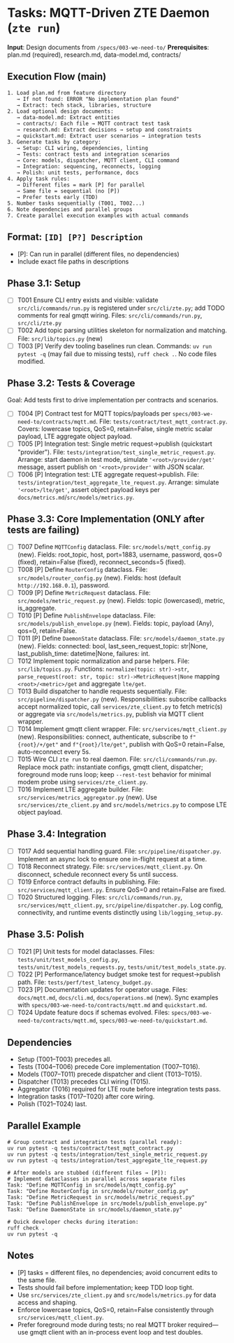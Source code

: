 # Tasks: MQTT-Driven ZTE Daemon (`zte run`)

**Input**: Design documents from `/specs/003-we-need-to/`
**Prerequisites**: plan.md (required), research.md, data-model.md, contracts/

## Execution Flow (main)
```
1. Load plan.md from feature directory
   → If not found: ERROR "No implementation plan found"
   → Extract: tech stack, libraries, structure
2. Load optional design documents:
   → data-model.md: Extract entities
   → contracts/: Each file → MQTT contract test task
   → research.md: Extract decisions → setup and constraints
   → quickstart.md: Extract user scenarios → integration tests
3. Generate tasks by category:
   → Setup: CLI wiring, dependencies, linting
   → Tests: contract tests and integration scenarios
   → Core: models, dispatcher, MQTT client, CLI command
   → Integration: sequencing, reconnects, logging
   → Polish: unit tests, performance, docs
4. Apply task rules:
   → Different files = mark [P] for parallel
   → Same file = sequential (no [P])
   → Prefer tests early (TDD)
5. Number tasks sequentially (T001, T002...)
6. Note dependencies and parallel groups
7. Create parallel execution examples with actual commands
```

## Format: `[ID] [P?] Description`
- [P]: Can run in parallel (different files, no dependencies)
- Include exact file paths in descriptions

## Phase 3.1: Setup
- [ ] T001 Ensure CLI entry exists and visible: validate `src/cli/commands/run.py` is registered under `src/cli/zte.py`; add TODO comments for real gmqtt wiring. Files: `src/cli/commands/run.py`, `src/cli/zte.py`
- [ ] T002 Add topic parsing utilities skeleton for normalization and matching. File: `src/lib/topics.py` (new)
- [ ] T003 [P] Verify dev tooling baselines run clean. Commands: `uv run pytest -q` (may fail due to missing tests), `ruff check .`. No code files modified.

## Phase 3.2: Tests & Coverage
Goal: Add tests first to drive implementation per contracts and scenarios.
- [ ] T004 [P] Contract test for MQTT topics/payloads per `specs/003-we-need-to/contracts/mqtt.md`. File: `tests/contract/test_mqtt_contract.py`. Covers: lowercase topics, QoS=0, retain=False, single metric scalar payload, LTE aggregate object payload.
- [ ] T005 [P] Integration test: Single metric request→publish (quickstart "provider"). File: `tests/integration/test_single_metric_request.py`. Arrange: start daemon in test mode, simulate `'<root>/provider/get'` message, assert publish on `'<root>/provider'` with JSON scalar.
- [ ] T006 [P] Integration test: LTE aggregate request→publish. File: `tests/integration/test_aggregate_lte_request.py`. Arrange: simulate `'<root>/lte/get'`, assert object payload keys per `docs/metrics.md`/`src/models/metrics.py`.

## Phase 3.3: Core Implementation (ONLY after tests are failing)
- [ ] T007 Define `MQTTConfig` dataclass. File: `src/models/mqtt_config.py` (new). Fields: root_topic, host, port=1883, username, password, qos=0 (fixed), retain=False (fixed), reconnect_seconds=5 (fixed).
- [ ] T008 [P] Define `RouterConfig` dataclass. File: `src/models/router_config.py` (new). Fields: host (default `http://192.168.0.1`), password.
- [ ] T009 [P] Define `MetricRequest` dataclass. File: `src/models/metric_request.py` (new). Fields: topic (lowercased), metric, is_aggregate.
- [ ] T010 [P] Define `PublishEnvelope` dataclass. File: `src/models/publish_envelope.py` (new). Fields: topic, payload (Any), qos=0, retain=False.
- [ ] T011 [P] Define `DaemonState` dataclass. File: `src/models/daemon_state.py` (new). Fields: connected: bool, last_seen_request_topic: str|None, last_publish_time: datetime|None, failures: int.
- [ ] T012 Implement topic normalization and parse helpers. File: `src/lib/topics.py`. Functions: `normalize(topic: str)->str`, `parse_request(root: str, topic: str)->MetricRequest|None` mapping `<root>/<metric>/get` and aggregate `lte/get`.
- [ ] T013 Build dispatcher to handle requests sequentially. File: `src/pipeline/dispatcher.py` (new). Responsibilities: subscribe callbacks accept normalized topic, call `services/zte_client.py` to fetch metric(s) or aggregate via `src/models/metrics.py`, publish via MQTT client wrapper.
- [ ] T014 Implement gmqtt client wrapper. File: `src/services/mqtt_client.py` (new). Responsibilities: connect, authenticate, subscribe to `f"{root}/+/get"` and `f"{root}/lte/get"`, publish with QoS=0 retain=False, auto-reconnect every 5s.
- [ ] T015 Wire CLI `zte run` to real daemon. File: `src/cli/commands/run.py`. Replace mock path: instantiate configs, gmqtt client, dispatcher; foreground mode runs loop; keep `--rest-test` behavior for minimal modem probe using `services/zte_client.py`.
- [ ] T016 Implement LTE aggregate builder. File: `src/services/metrics_aggregator.py` (new). Use `src/services/zte_client.py` and `src/models/metrics.py` to compose LTE object payload.

## Phase 3.4: Integration
- [ ] T017 Add sequential handling guard. File: `src/pipeline/dispatcher.py`. Implement an async lock to ensure one in-flight request at a time.
- [ ] T018 Reconnect strategy. File: `src/services/mqtt_client.py`. On disconnect, schedule reconnect every 5s until success.
- [ ] T019 Enforce contract defaults in publishing. File: `src/services/mqtt_client.py`. Ensure QoS=0 and retain=False are fixed.
- [ ] T020 Structured logging. Files: `src/cli/commands/run.py`, `src/services/mqtt_client.py`, `src/pipeline/dispatcher.py`. Log config, connectivity, and runtime events distinctly using `lib/logging_setup.py`.

## Phase 3.5: Polish
- [ ] T021 [P] Unit tests for model dataclasses. Files: `tests/unit/test_models_config.py`, `tests/unit/test_models_requests.py`, `tests/unit/test_models_state.py`.
- [ ] T022 [P] Performance/latency budget smoke test for request→publish path. File: `tests/perf/test_latency_budget.py`.
- [ ] T023 [P] Documentation updates for operator usage. Files: `docs/mqtt.md`, `docs/cli.md`, `docs/operations.md` (new). Sync examples with `specs/003-we-need-to/contracts/mqtt.md` and `quickstart.md`.
- [ ] T024 Update feature docs if schemas evolved. Files: `specs/003-we-need-to/contracts/mqtt.md`, `specs/003-we-need-to/quickstart.md`.

## Dependencies
- Setup (T001–T003) precedes all.
- Tests (T004–T006) precede Core implementation (T007–T016).
- Models (T007–T011) precede dispatcher and client (T013–T015).
- Dispatcher (T013) precedes CLI wiring (T015).
- Aggregator (T016) required for LTE route before integration tests pass.
- Integration tasks (T017–T020) after core wiring.
- Polish (T021–T024) last.

## Parallel Example
```
# Group contract and integration tests (parallel ready):
uv run pytest -q tests/contract/test_mqtt_contract.py
uv run pytest -q tests/integration/test_single_metric_request.py
uv run pytest -q tests/integration/test_aggregate_lte_request.py

# After models are stubbed (different files → [P]):
# Implement dataclasses in parallel across separate files
Task: "Define MQTTConfig in src/models/mqtt_config.py"
Task: "Define RouterConfig in src/models/router_config.py"
Task: "Define MetricRequest in src/models/metric_request.py"
Task: "Define PublishEnvelope in src/models/publish_envelope.py"
Task: "Define DaemonState in src/models/daemon_state.py"

# Quick developer checks during iteration:
ruff check .
uv run pytest -q
```

## Notes
- [P] tasks = different files, no dependencies; avoid concurrent edits to the same file.
- Tests should fail before implementation; keep TDD loop tight.
- Use `src/services/zte_client.py` and `src/models/metrics.py` for data access and shaping.
- Enforce lowercase topics, QoS=0, retain=False consistently through `src/services/mqtt_client.py`.
- Prefer foreground mode during tests; no real MQTT broker required—use gmqtt client with an in-process event loop and test doubles.

